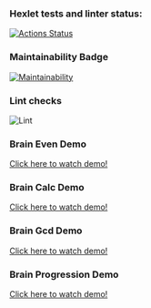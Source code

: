 ### Hexlet tests and linter status:
[![Actions Status](https://github.com/oddzye/frontend-project-lvl1/workflows/hexlet-check/badge.svg)](https://github.com/oddzye/frontend-project-lvl1/actions)

### Maintainability Badge
[![Maintainability](https://api.codeclimate.com/v1/badges/a99a88d28ad37a79dbf6/maintainability)](https://codeclimate.com/github/codeclimate/codeclimate/maintainability)

### Lint checks
![Lint](https://github.com/oddzye/frontend-project-lvl1/actions/workflows/lint-check.yml/badge.svg)

### Brain Even Demo
[Click here to watch demo!](https://asciinema.org/a/L7jCWP1zByg83QLD3IDM3ohGc)

### Brain Calc Demo
[Click here to watch demo!](https://asciinema.org/a/v4sjh8i2cC9HAAWJJZHrZCbgR)

### Brain Gcd Demo
[Click here to watch demo!](https://asciinema.org/a/2E5LUCTZGNuIkJFeIFPCWBrJ1)

### Brain Progression Demo
[Click here to watch demo!](https://asciinema.org/a/C0VgR2jFUTKt1exuRlJmns9YG)
